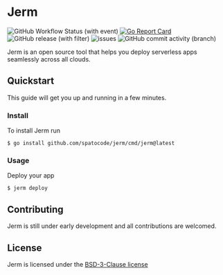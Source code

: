 # Jerm

![GitHub Workflow Status (with event)](https://img.shields.io/github/actions/workflow/status/spatocode/jerm/tests.yml) [![Go Report Card](https://goreportcard.com/badge/github.com/spatocode/jerm)](https://goreportcard.com/report/github.com/spatocode/jerm) ![GitHub release (with filter)](https://img.shields.io/github/v/release/spatocode/jerm)
 ![issues](https://img.shields.io/github/issues/spatocode/jerm) ![GitHub commit activity (branch)](https://img.shields.io/github/commit-activity/m/spatocode/jerm)

Jerm is an open source tool that helps you deploy serverless apps seamlessly across all clouds.

## Quickstart

This guide will get you up and running in a few minutes.

### Install

To install Jerm run 

```
$ go install github.com/spatocode/jerm/cmd/jerm@latest
```

### Usage

Deploy your app

```
$ jerm deploy
```

## Contributing

Jerm is still under early development and all contributions are welcomed.

## License

Jerm is licensed under the [BSD-3-Clause license](https://github.com/spatocode/jerm/blob/main/LICENSE)
